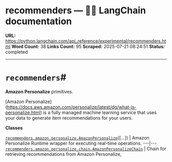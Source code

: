 # recommenders — 🦜🔗 LangChain  documentation

**URL:** https://python.langchain.com/api_reference/experimental/recommenders.html
**Word Count:** 38
**Links Count:** 95
**Scraped:** 2025-07-21 08:24:51
**Status:** completed

---

# `recommenders`\#

**Amazon Personalize** primitives.

\[Amazon Personalize\]\(<https://docs.aws.amazon.com/personalize/latest/dg/what-is-personalize.html>\) is a fully managed machine learning service that uses your data to generate item recommendations for your users.

**Classes**

[`recommenders.amazon_personalize.AmazonPersonalize`](https://python.langchain.com/api_reference/experimental/recommenders/langchain_experimental.recommenders.amazon_personalize.AmazonPersonalize.html#langchain_experimental.recommenders.amazon_personalize.AmazonPersonalize "langchain_experimental.recommenders.amazon_personalize.AmazonPersonalize")\(\[...\]\) | Amazon Personalize Runtime wrapper for executing real-time operations.   ---|---   [`recommenders.amazon_personalize_chain.AmazonPersonalizeChain`](https://python.langchain.com/api_reference/experimental/recommenders/langchain_experimental.recommenders.amazon_personalize_chain.AmazonPersonalizeChain.html#langchain_experimental.recommenders.amazon_personalize_chain.AmazonPersonalizeChain "langchain_experimental.recommenders.amazon_personalize_chain.AmazonPersonalizeChain") | Chain for retrieving recommendations from Amazon Personalize,